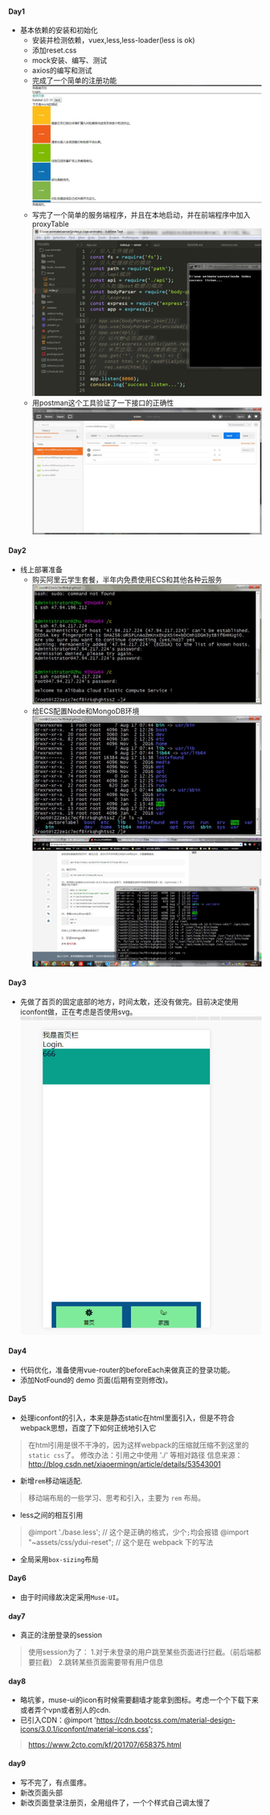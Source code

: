 #### Day1
* 基本依赖的安装和初始化
  - 安装并检测依赖，vuex,less,less-loader(less is ok)
  - 添加reset.css
  - mock安装、编写、测试
  - axios的编写和测试
  - 完成了一个简单的注册功能
![](https://raw.githubusercontent.com/dirstart/image_bed/master/last1.jpg)
  - 写完了一个简单的服务端程序，并且在本地启动，并在前端程序中加入proxyTable
![](https://raw.githubusercontent.com/dirstart/image_bed/master/last2.jpg)
  - 用postman这个工具验证了一下接口的正确性
![](https://raw.githubusercontent.com/dirstart/image_bed/master/last3.jpg)

#### Day2
* 线上部署准备
  - 购买阿里云学生套餐，半年内免费使用ECS和其他各种云服务
![](https://raw.githubusercontent.com/dirstart/image_bed/master/last4.jpg)
  - 给ECS配置Node和MongoDB环境
![](https://raw.githubusercontent.com/dirstart/image_bed/master/last5.jpg)
![](https://raw.githubusercontent.com/dirstart/image_bed/master/last6.jpg)

#### Day3
- 先做了首页的固定底部的地方，时间太敢，还没有做完。目前决定使用iconfont做，正在考虑是否使用svg。
![](https://raw.githubusercontent.com/dirstart/image_bed/master/last7.png)

#### Day4
- 代码优化，准备使用vue-router的beforeEach来做真正的登录功能。
- 添加NotFound的 demo 页面(后期有空则修改)。

#### Day5
- 处理iconfont的引入，本来是静态static在html里面引入，但是不符合webpack思想，百度了下如何正统地引入它
> 在html引用是很不干净的，因为这样webpack的压缩就压缩不到这里的`static css`了。
修改办法：引用之中使用 './' 等相对路径
信息来源：http://blog.csdn.net/xiaoermingn/article/details/53543001
- 新增`rem`移动端适配.
> 移动端布局的一些学习、思考和引入，主要为 `rem` 布局。
- less之间的相互引用
> @import './base.less'; // 这个是正确的格式，少个`;`均会报错
@import "~assets/css/ydui-reset"; // 这个是在 webpack 下的写法
- 全局采用`box-sizing`布局

#### Day6
- 由于时间缘故决定采用`Muse-UI`。

#### day7
- 真正的注册登录的session
> 使用session为了： 1.对于未登录的用户跳至某些页面进行拦截。（前后端都要拦截）
2.跳转某些页面需要带有用户信息

#### day8
- 略坑爹，muse-ui的icon有时候需要翻墙才能拿到图标。考虑一个个下载下来或者弄个vpn或者别人的cdn.
- 已引入CDN：@import 'https://cdn.bootcss.com/material-design-icons/3.0.1/iconfont/material-icons.css';
> https://www.2cto.com/kf/201707/658375.html

#### day9
- 写不完了，有点蛋疼。
- 新改页面头部
- 新改页面登录注册页，全用组件了，一个个样式自己调太慢了



